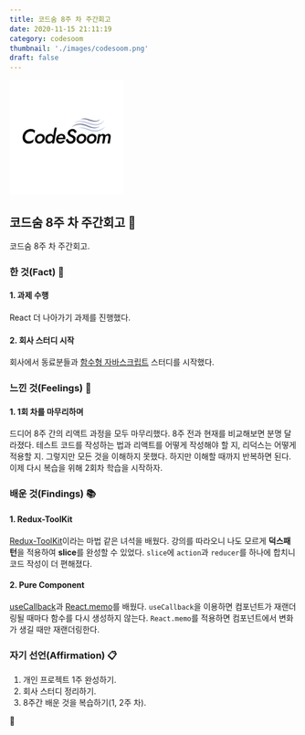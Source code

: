```yaml
---
title: 코드숨 8주 차 주간회고
date: 2020-11-15 21:11:19
category: codesoom
thumbnail: './images/codesoom.png'
draft: false
---
```


![](./images/codesoom.png)

## 코드숨 8주 차 주간회고 🚀

코드숨 8주 차 주간회고.

### 한 것(Fact) 🔧

#### 1. 과제 수행

React 더 나아가기 과제를 진행했다.

#### 2. 회사 스터디 시작

회사에서 동료분들과 [함수형 자바스크립트](http://www.yes24.com/Product/Goods/58181696?OzSrank=17) 스터디를 시작했다.

### 느낀 것(Feelings) 🙏

#### 1. 1회 차를 마무리하며

드디어 8주 간의 리액트 과정을 모두 마무리했다.
8주 전과 현재를 비교해보면 분명 달라졌다.
테스트 코드를 작성하는 법과 리액트를 어떻게 작성해야 할 지, 리덕스는 어떻게 적용할 지.
그렇지만 모든 것을 이해하지 못했다.
하지만 이해할 때까지 반복하면 된다.
이제 다시 복습을 위해 2회차 학습을 시작하자.

### 배운 것(Findings) 📚

#### 1. Redux-ToolKit

[Redux-ToolKit](https://redux-toolkit.js.org)이라는 마법 같은 녀석을 배웠다.
강의를 따라오니 나도 모르게 **덕스패턴**을 적용하여 **slice**를 완성할 수 있었다.
`slice`에 `action`과 `reducer`를 하나에 합치니 코드 작성이 더 편해졌다.

#### 2. Pure Component

[useCallback](https://ko.reactjs.org/docs/hooks-reference.html#usecallback)과 [React.memo](https://ko.reactjs.org/docs/react-api.html#reactmemo)를 배웠다.
`useCallback`을 이용하면 컴포넌트가 재랜더링될 때마다 함수를 다시 생성하지 않는다.
`React.memo`를 적용하면 컴포넌트에서 변화가 생길 때만 재랜더링한다.

### 자기 선언(Affirmation) 📋

1. 개인 프로젝트 1주 완성하기.
2. 회사 스터디 정리하기.
3. 8주간 배운 것을 복습하기(1, 2주 차).

👋
